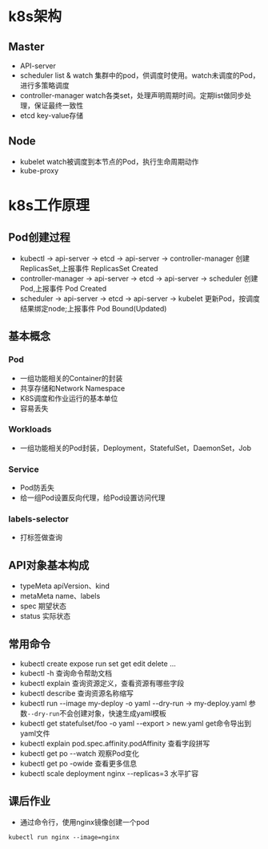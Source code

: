 # k8s架构
## Master
- API-server
- scheduler list & watch 集群中的pod，供调度时使用。watch未调度的Pod，进行多策略调度
- controller-manager watch各类set，处理声明周期时间。定期list做同步处理，保证最终一致性
- etcd key-value存储

## Node
- kubelet watch被调度到本节点的Pod，执行生命周期动作
- kube-proxy

# k8s工作原理

## Pod创建过程
- kubectl -> api-server -> etcd -> api-server -> controller-manager  创建 ReplicasSet,上报事件 ReplicasSet Created
- controller-manager -> api-server -> etcd -> api-server -> scheduler 创建 Pod,上报事件 Pod Created
- scheduler -> api-server -> etcd -> api-server -> kubelet 更新Pod，按调度结果绑定node;上报事件 Pod Bound(Updated)

## 基本概念
### Pod
- 一组功能相关的Container的封装
- 共享存储和Network Namespace
- K8S调度和作业运行的基本单位
- 容易丢失
### Workloads
- 一组功能相关的Pod封装，Deployment，StatefulSet，DaemonSet，Job
### Service
- Pod防丢失
- 给一组Pod设置反向代理，给Pod设置访问代理
### labels-selector
- 打标签做查询

## API对象基本构成
- typeMeta apiVersion、kind
- metaMeta name、labels
- spec     期望状态
- status   实际状态

## 常用命令
- kubectl create expose run set get edit delete ...
- kubectl -h 查询命令帮助文档
- kubectl explain 查询资源定义，查看资源有哪些字段
- kubectl describe 查询资源名称缩写
- kubectl run --image my-deploy -o yaml --dry-run -> my-deploy.yaml 参数`--dry-run`不会创建对象，快速生成yaml模板
- kubectl get statefulset/foo -o yaml --export > new.yaml get命令导出到yaml文件
- kubectl explain pod.spec.affinity.podAffinity 查看字段拼写
- kubectl get po --watch 观察Pod变化
- kubectl get po -owide 查看更多信息
- kubectl scale deployment nginx --replicas=3 水平扩容

## 课后作业
- 通过命令行，使用nginx镜像创建一个pod

```
kubectl run nginx --image=nginx
```
